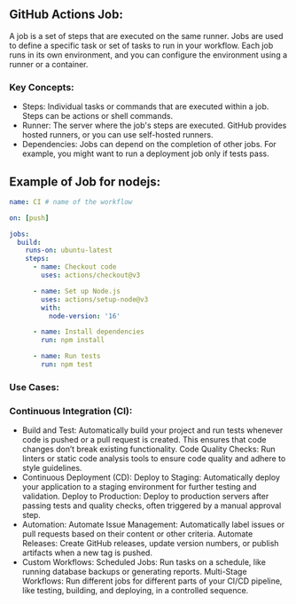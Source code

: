 ## GitHub Actions Job:
A job is a set of steps that are executed on the same runner. Jobs are used to define a specific task or set of tasks to run in your workflow. Each job runs in its own environment, and you can configure the environment using a runner or a container.

### Key Concepts:
* Steps: Individual tasks or commands that are executed within a job. Steps can be actions or shell commands.
* Runner: The server where the job's steps are executed. GitHub provides hosted runners, or you can use self-hosted runners.
* Dependencies: Jobs can depend on the completion of other jobs. For example, you might want to run a deployment job only if tests pass.

## Example of Job for nodejs:
```yaml
name: CI # name of the workflow

on: [push]

jobs:
  build:
    runs-on: ubuntu-latest
    steps:
      - name: Checkout code
        uses: actions/checkout@v3

      - name: Set up Node.js
        uses: actions/setup-node@v3
        with:
          node-version: '16'

      - name: Install dependencies
        run: npm install

      - name: Run tests
        run: npm test

```

### **Use Cases**:
### Continuous Integration (CI):

* Build and Test: Automatically build your project and run tests whenever code is pushed or a pull request is created. This ensures that code changes don’t break existing functionality.
Code Quality Checks: Run linters or static code analysis tools to ensure code quality and adhere to style guidelines.
* Continuous Deployment (CD): Deploy to Staging: Automatically deploy your application to a staging environment for further testing and validation.
Deploy to Production: Deploy to production servers after passing tests and quality checks, often triggered by a manual approval step.
* Automation: Automate Issue Management: Automatically label issues or pull requests based on their content or other criteria.
Automate Releases: Create GitHub releases, update version numbers, or publish artifacts when a new tag is pushed.
* Custom Workflows: Scheduled Jobs: Run tasks on a schedule, like running database backups or generating reports.
Multi-Stage Workflows: Run different jobs for different parts of your CI/CD pipeline, like testing, building, and deploying, in a controlled sequence.
